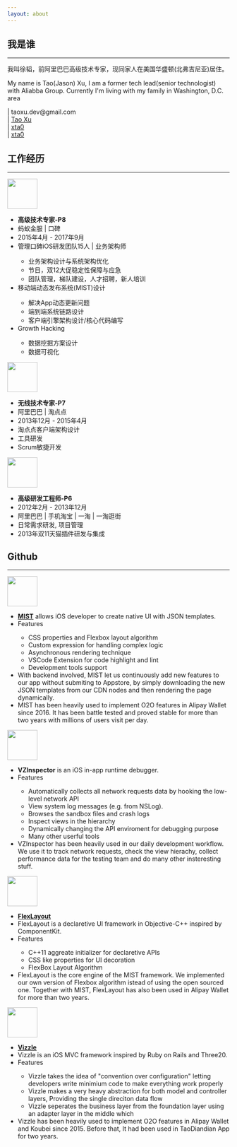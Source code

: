 ```yaml
---
layout: about
---
```


<section class="about-me">
<h2 class="about-h2 md-p-center">我是谁</h2>
<hr>
<p class="about-content">我叫徐韬，前阿里巴巴高级技术专家，现同家人在美国华盛顿(北弗吉尼亚)居住。</p>
<p class="about-content">My name is Tao(Jason) Xu, I am a former tech lead(senior technologist) with Aliabba Group. Currently I'm living with my family in Washington, D.C. area</p>

<div class="md-flex-v about-contact">
    <div><i class="fas fa-envelope"></i> | taoxu.dev@gmail.com </div>
    <div><i class="fab fa-linkedin-in"></i> | <a href="https://www.linkedin.com/in/ta0xu/">Tao Xu</a></div>
        <div><i class="fab fa-github"></i> | <a href="https://github.com/xta0">xta0</a></div>
    <div><i class="fab fa-twitter"></i> | <a href="https://twitter.com/ecs_tee">xta0</a></div>
</div>
<!-- <div class="md-flex-h">
    <div class="md-flex-v about-contact">
        <div><i class="fas fa-envelope"></i> | taoxu.dev@gmail.com </div>
        <div><i class="fab fa-linkedin-in"></i> | <a href="https://www.linkedin.com/in/ta0xu/">Tao Xu</a></div>
    </div>
    <div class="md-flex-v about-contact">
        <div><i class="fab fa-github"></i> | <a href="https://github.com/xta0">xta0</a></div>
        <div><i class="fab fa-twitter"></i> | <a href="https://twitter.com/ecs_tee">xta0</a></div>
    </div>
</div> -->
</section>


<section class="about-exp">
    <h2 class="md-p-center about-h2">工作经历</h2>
    <hr>
    <div class="md-flex-h md-flex-no-wrap about-exp-item">
        <div  class="about-logo-wrapper">
            <img class="about-logo" src="{{site.baseurl}}/assets/images/about/alipay-logo.png" width="68px">
        </div>
        <ul class="md-margin-left-24">
            <li><strong>高级技术专家-P8 </strong></li>
            <li>蚂蚁金服 | 口碑</li>
            <li>2015年4月 - 2017年9月</li>
            <li>管理口碑iOS研发团队15人 | 业务架构师 </li>
            <ul>
                <li>业务架构设计与系统架构优化</li>
                <li>节日，双12大促稳定性保障与应急</li>
                <li>团队管理，梯队建设，人才招聘，新人培训</li>
            </ul>
            <li>移动端动态发布系统(MIST)设计</li>
            <ul>
                <li>解决App动态更新问题</li>
                <li>端到端系统链路设计</li>
                <li>客户端引擎架构设计/核心代码编写</li>
            </ul>
            <li>Growth Hacking</li>
            <ul>
                <li>数据挖掘方案设计</li>
                <li>数据可视化</li>
            </ul>
        </ul>
    </div>
    <div class="md-flex-h md-flex-no-wrap about-exp-item">
        <div>
            <img src="{{site.baseurl}}/assets/images/about/tdd-logo.png" width="68px">
        </div>
        <ul class="md-margin-left-24">
            <li><strong>无线技术专家-P7 </strong></li>
            <li>阿里巴巴 | 淘点点</li>
            <li>2013年12月 - 2015年4月</li>
            <li>淘点点客户端架构设计</li>
            <li>工具研发</li>
            <li>Scrum敏捷开发</li>
        </ul>
    </div>
    <div class="md-flex-h md-flex-no-wrap about-exp-item">
        <div class="about-logo-wrapper">
            <img src="{{site.baseurl}}/assets/images/about/tb-logo.png" width="68px">
        </div>
        <ul class="md-margin-left-24">
            <li><strong>高级研发工程师-P6</strong></li>
            <li>2012年2月 - 2013年12月</li>
            <li>阿里巴巴 | 手机淘宝 | 一淘 | 一淘逛街 </li>
            <li>日常需求研发, 项目管理</li>
            <li>2013年双11天猫插件研发与集成</li>
        </ul>
    </div>
</section>
<section class="about-github">
    <h2 class="md-p-center about-h2">Github </h2>
    <hr>
    <div class="md-flex-h md-flex-no-wrap">
        <div class="about-logo-wrapper">
            <img class="about-logo" src="{{site.baseurl}}/assets/images/about/mist-logo.png" width="68px">
        </div>
        <ul class="md-margin-left-24">
            <li><a href="https://github.com/Vizzle/MIST"><strong>MIST</strong></a> allows iOS developer to create native UI with JSON templates.</li>
            <li>Features</li>
                <ul>
                    <li>CSS properties and Flexbox layout algorithm</li>
                    <li>Custom expression for handling complex logic</li>
                    <li>Asynchronous rendering technique</li>
                    <li>VSCode Extension for code highlight and lint</li>
                    <li>Development tools support</li>
                </ul>
            <li>With backend involved, MIST let us continuously add new features to our app without submiting to Appstore, by simply downloading the new JSON templates from our CDN nodes and then rendering the page dynamically.</li>
            <li>MIST has been heavily used to implement O2O features in Alipay Wallet since 2016. It has been battle tested and proved stable for more than two years with millions of users visit per day. 
            </li>
        </ul>
    </div>
    <div class="md-flex-h md-flex-no-wrap">
        <div  class="about-logo-wrapper"><img class="about-logo" src="{{site.baseurl}}/assets/images/about/inspector-logo.png" width="68px"></div>
        <div class="about-showcase-p">
            <ul class="md-margin-left-24">
                <li><a hre="https://github.com/xta0/VZInspector"><strong>VZInspector</strong></a> is an iOS in-app runtime debugger.</li>
                <li>Features</li>
                    <ul>
                        <li>Automatically collects all network requests data by hooking the low-level network API </li>
                        <li>View system log messages (e.g. from NSLog).</li>
                        <li>Browses the sandbox files and crash logs</li>
                        <li>Inspect views in the hierarchy</li>
                        <li>Dynamically changing the API enviroment for debugging purpose</li>
                        <li>Many other userful tools</li>
                    </ul>
                <li>VZInspector has been heavily used in our daily development workflow. We use it to track network requests, check the view hierachy, collect performance data for the testing team and do many other insteresting stuff.</li>
            </ul>
        </div>
    </div>
    <div class="md-flex-h md-flex-no-wrap">
        <div  class="about-logo-wrapper">
            <img class="about-logo" src="{{site.baseurl}}/assets/images/about/flex-logo.png" width="68px">
        </div>
        <ul class="md-margin-left-24">
            <li><a href="https://github.com/Vizzle/VZFlexLayout"><strong>FlexLayout</strong></a></li>  
            <li>FlexLayout is a declaretive UI framework in Objective-C++ inspired by   ComponentKit.</li>
            <li>Features</li>
            <ul>
                <li>C++11 aggreate initializer for declaretive APIs</li>
                <li>CSS like properties for UI decoration</li>
                <li>FlexBox Layout Algorithm</li>
            </ul>
            <li> FlexLayout is the core engine of the MIST framework. We implemented our own version of Flexbox algorithm istead of using the open sourced one. Together with MIST, FlexLayout has also been used in Alipay Wallet for more than two years. </li>
        </ul>
    </div>
    <div class="md-flex-h md-flex-no-wrap">
        <div  class="about-logo-wrapper">
            <img class="about-logo" src="{{site.baseurl}}/assets/images/about/vz-logo.png" width="68px">
        </div>
        <ul class="md-margin-left-24">
            <li><a href="https://github.com/Vizzle/Vizzle"><strong>Vizzle</strong></a></li>  
            <li>Vizzle is an iOS MVC framework inspired by Ruby on Rails and Three20.</li>
            <li>Features</li>
            <ul>
                <li>Vizzle takes the idea of "convention over configuration" letting developers write minimium code to make everything work properly</li>
                <li>Vizzle makes a very heavy abstraction for both model and controller layers, Providing the single direciton data flow </li>
                 <li>Vizzle seperates the business layer from the foundation layer using an adapter layer in the middle which  </li>
            </ul>
            <li>Vizzle has been heavily used to implement O2O features in Alipay Wallet and Koubei since 2015. Before that, It had been used in TaoDiandian App for two years. 
            </li>
        </ul>
    </div>
</section>
